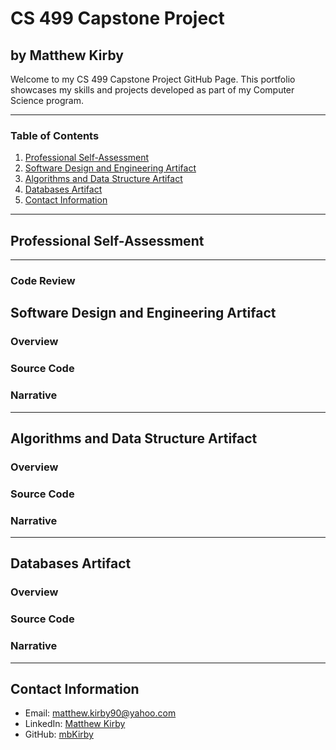 # CS 499 Capstone Project
## by Matthew Kirby

Welcome to my CS 499 Capstone Project GitHub Page. This portfolio showcases my skills and projects developed as part of my Computer Science program.

---

### Table of Contents
1. [Professional Self-Assessment](#professional-self-assessment)
2. [Software Design and Engineering Artifact](#software-design-and-engineering-artifact)
3. [Algorithms and Data Structure Artifact](#algorithms-and-data-structure-artifact)
4. [Databases Artifact](#databases-artifact)
5. [Contact Information](#contact-information)

---

## Professional Self-Assessment


---

### Code Review

## Software Design and Engineering Artifact
### Overview



### Source Code


### Narrative


---

## Algorithms and Data Structure Artifact
### Overview



### Source Code


### Narrative
---

## Databases Artifact
### Overview



### Source Code


### Narrative
---

## Contact Information
- Email: [matthew.kirby90@yahoo.com](mailto:matthew.kirby90@yahoo.com)
- LinkedIn: [Matthew Kirby](https://www.linkedin.com/in/matthew-kirby-a41689207/)
- GitHub: [mbKirby](https://github.com/mbKirby)

